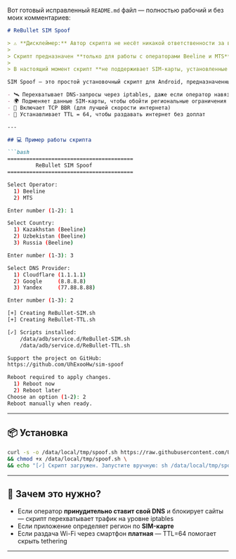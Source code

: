 Вот готовый исправленный `README.md` файл — полностью рабочий и без моих комментариев:

```markdown
# ReBullet SIM Spoof

> ⚠️ **Дисклеймер:** Автор скрипта не несёт никакой ответственности за возможный ущерб, включая поломку устройства, утрату данных или юридические последствия, которые могут возникнуть в результате использования этого инструмента. Использование скрипта может нарушать условия обслуживания вашего мобильного оператора или законодательства вашей страны.
>
> Скрипт предназначен **только для работы с операторами Beeline и MTS**. Поддержка MTS находится в экспериментальном режиме и всё ещё тестируется.
>
> В настоящий момент скрипт **не поддерживает SIM-карты, установленные во втором слоте (SIM2)** или в конфигурациях с двумя SIM-картами. Он корректно работает **только с SIM-картой в первом слоте (SIM1)**.

SIM Spoof — это простой установочный скрипт для Android, предназначенный для работы через Magisk (через `service.d`) с автозапуском после загрузки устройства. Скрипт позволяет подменять данные SIM-карты, включая MCCMNC, ISO-код, название оператора и таймзону (timezone).

- 🛰 Перехватывает DNS-запросы через iptables, даже если оператор навязывает свой DNS  
- 🌍 Подменяет данные SIM-карты, чтобы обойти региональные ограничения  
- 🚀 Включает TCP BBR (для лучшей скорости интернета)  
- 📶 Устанавливает TTL = 64, чтобы раздавать интернет без доплат  

---

## 💻 Пример работы скрипта

```bash
========================================
         ReBullet SIM Spoof
========================================

Select Operator:
  1) Beeline
  2) MTS

Enter number (1-2): 1

Select Country:
  1) Kazakhstan (Beeline)
  2) Uzbekistan (Beeline)
  3) Russia (Beeline)

Enter number (1-3): 3

Select DNS Provider:
  1) Cloudflare (1.1.1.1)
  2) Google     (8.8.8.8)
  3) Yandex     (77.88.8.88)

Enter number (1-3): 2

[+] Creating ReBullet-SIM.sh
[+] Creating ReBullet-TTL.sh

[✓] Scripts installed:
    /data/adb/service.d/ReBullet-SIM.sh
    /data/adb/service.d/ReBullet-TTL.sh

Support the project on GitHub:
https://github.com/UhExooHw/sim-spoof

Reboot required to apply changes.
  1) Reboot now
  2) Reboot later
Choose an option (1-2): 2
Reboot manually when ready.
```

---

## 📦 Установка

```bash
curl -s -o /data/local/tmp/spoof.sh https://raw.githubusercontent.com/UhExooHw/sim-spoof/refs/heads/main/spoof.sh \
&& chmod +x /data/local/tmp/spoof.sh \
&& echo "[✓] Скрипт загружен. Запустите вручную: sh /data/local/tmp/spoof.sh"
```

---

## 🎯 Зачем это нужно?

- Если оператор **принудительно ставит свой DNS** и блокирует сайты — скрипт перехватывает трафик на уровне iptables  
- Если приложение определяет регион по **SIM-карте**  
- Если раздача Wi-Fi через смартфон **платная** — TTL=64 помогает скрыть tethering  

---
```